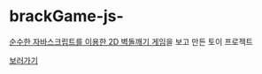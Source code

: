 # brackGame-js-

[순수한 자바스크립트를 이용한 2D 벽돌깨기 게임](https://developer.mozilla.org/ko/docs/Games/Tutorials/2D_Breakout_game_pure_JavaScript)을 보고 만든 토이 프로젝트

[보러가기](https://kimjuno97.github.io/brckGame-js-/)
